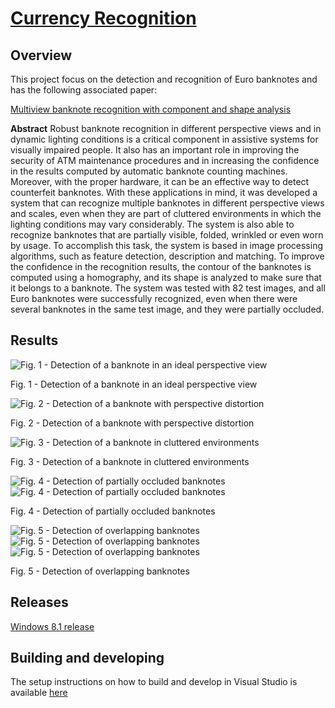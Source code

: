 # [Currency Recognition](http://carlosmccosta.github.io/Currency-Recognition/)


## Overview
This project focus on the detection and recognition of Euro banknotes and has the following associated paper:

[Multiview banknote recognition with component and shape analysis](https://github.com/carlosmccosta/Currency-Recognition/raw/master/Report/Multiview%20banknote%20recognition%20with%20component%20and%20shape%20analysis.pdf)

**Abstract**
Robust banknote recognition in different perspective 
views and in dynamic lighting conditions is a critical component in 
assistive  systems  for  visually  impaired  people.  It  also  has  an 
important  role  in  improving  the  security  of  ATM  maintenance 
procedures  and  in  increasing  the  confidence  in  the  results
computed by  automatic banknote counting machines.  Moreover, 
with  the  proper  hardware,  it  can  be  an  effective  way  to  detect 
counterfeit  banknotes.  With  these  applications  in  mind,  it  was 
developed  a  system  that  can  recognize  multiple  banknotes  in 
different perspective views and scales, even when they are part of 
cluttered environments in which the lighting conditions may vary 
considerably. The system is also able to recognize banknotes that 
are partially visible, folded, wrinkled or even worn by usage.  To 
accomplish  this  task,  the  system  is  based  in  image  processing 
algorithms, such as feature detection, description and matching. 
To improve the confidence in the recognition results, the contour 
of the banknotes is computed using a homography, and its shape 
is analyzed to make sure that it belongs to a banknote. The system 
was  tested  with  82  test  images,  and  all  Euro  banknotes  were 
successfully recognized, even when there were several  banknotes 
in the same test image, and they were partially occluded.

## Results

![Fig. 1 - Detection of a banknote in an ideal perspective view](https://raw.github.com/carlosmccosta/Currency-Recognition/master/Results/Representative%20results/5__(5).jpg___SIFT-Detector_SIFT-Extractor_BF-Matcher_lowQualityImageDB_globalMatch__inliersMatches__0.jpg)

Fig. 1 - Detection of a banknote in an ideal perspective view


![Fig. 2 - Detection of a banknote with perspective distortion](https://raw.github.com/carlosmccosta/Currency-Recognition/master/Results/Representative%20results/5__(6).jpg___SURF-Detector_SURF-Extractor_BF-Matcher_lowQualityImageDB_globalMatch__inliersMatches__0.jpg)

Fig. 2 - Detection of a banknote with perspective distortion


![Fig. 3 - Detection of a banknote in cluttered environments](https://raw.github.com/carlosmccosta/Currency-Recognition/master/Results/Representative%20results/10__(9).jpeg___SIFT-Detector_SIFT-Extractor_BF-Matcher_lowQualityImageDB_globalMatch__inliersMatches__0.jpg)

Fig. 3 - Detection of a banknote in cluttered environments


![Fig. 4 - Detection of partially occluded banknotes](https://raw.github.com/carlosmccosta/Currency-Recognition/master/Results/Representative%20results/500.jpg___GFTT-Detector_SIFT-Extractor_BF-Matcher_dynamicQualityImageDB_globalMatch__inliersMatches__0.jpg)
![Fig. 4 - Detection of partially occluded banknotes](https://raw.github.com/carlosmccosta/Currency-Recognition/master/Results/Representative%20results/50__(13).jpg___SIFT-Detector_SIFT-Extractor_BF-Matcher_mediumQualityImageDB_globalMatch__inliersMatches__0.jpg)

Fig. 4 - Detection of partially occluded banknotes


![Fig. 5 - Detection of overlapping banknotes](https://raw.github.com/carlosmccosta/Currency-Recognition/master/Results/Representative%20results/10-20-50.jpg___SIFT-Detector_SIFT-Extractor_BF-Matcher_dynamicQualityImageDB_globalMatch__inliersMatches__1.jpg)
![Fig. 5 - Detection of overlapping banknotes](https://raw.github.com/carlosmccosta/Currency-Recognition/master/Results/Representative%20results/10-20-50.jpg___SIFT-Detector_SIFT-Extractor_BF-Matcher_dynamicQualityImageDB_globalMatch__inliersMatches__2.jpg)
![Fig. 5 - Detection of overlapping banknotes](https://raw.github.com/carlosmccosta/Currency-Recognition/master/Results/Representative%20results/10-20-50.jpg___SIFT-Detector_SIFT-Extractor_BF-Matcher_dynamicQualityImageDB_globalMatch__inliersMatches__0.jpg)

Fig. 5 - Detection of overlapping banknotes


## Releases
[Windows 8.1 release](https://github.com/carlosmccosta/Currency-Recognition/releases)



## Building and developing
The setup instructions on how to build and develop in Visual Studio is available [here](https://github.com/carlosmccosta/Currency-Recognition/blob/master/CurrencyRecognition/docs/Visual%20Studio%20configuration%20for%20OpenCV%202.4.8.txt)
